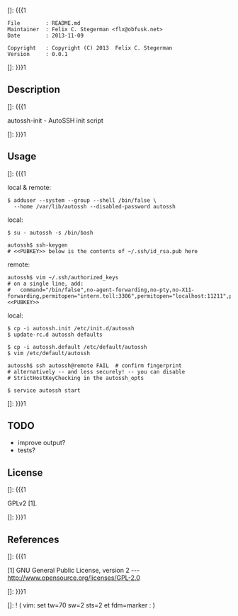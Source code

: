 []: {{{1

    File        : README.md
    Maintainer  : Felix C. Stegerman <flx@obfusk.net>
    Date        : 2013-11-09

    Copyright   : Copyright (C) 2013  Felix C. Stegerman
    Version     : 0.0.1

[]: }}}1

## Description
[]: {{{1

  autossh-init - AutoSSH init script

[]: }}}1

## Usage
[]: {{{1

  local & remote:

    $ adduser --system --group --shell /bin/false \
      --home /var/lib/autossh --disabled-password autossh

  local:
  
    $ su - autossh -s /bin/bash

    autossh$ ssh-keygen
    # <<PUBKEY>> below is the contents of ~/.ssh/id_rsa.pub here

  remote:

    autossh$ vim ~/.ssh/authorized_keys
    # on a single line, add:
    #   command="/bin/false",no-agent-forwarding,no-pty,no-X11-forwarding,permitopen="intern.toll:3306",permitopen="localhost:11211",permitopen="intern.toll:27017",permitopen="localhost:80",from="8.137.99.26,8.137.97.4" <<PUBKEY>>

  local:

    $ cp -i autossh.init /etc/init.d/autossh
    $ update-rc.d autossh defaults

    $ cp -i autossh.default /etc/default/autossh
    $ vim /etc/default/autossh

    autossh$ ssh autossh@remote FAIL  # confirm fingerprint
    # alternatively -- and less securely! -- you can disable
    # StrictHostKeyChecking in the autossh_opts

    $ service autossh start

[]: }}}1

## TODO

  * improve output?
  * tests?

## License
[]: {{{1

  GPLv2 [1].

[]: }}}1

## References
[]: {{{1

  [1] GNU General Public License, version 2
  --- http://www.opensource.org/licenses/GPL-2.0

[]: }}}1

[]: ! ( vim: set tw=70 sw=2 sts=2 et fdm=marker : )

